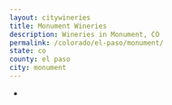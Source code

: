 ```yaml
---
layout: citywineries
title: Monument Wineries
description: Wineries in Monument, CO
permalink: /colorado/el-paso/monument/
state: co
county: el paso
city: monument
---
```

-
